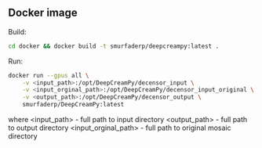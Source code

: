Docker image
------------

Build: 
```bash
cd docker && docker build -t smurfaderp/deepcreampy:latest . 
```

Run:
```bash
docker run --gpus all \
    -v <input_path>:/opt/DeepCreamPy/decensor_input \
    -v <input_orginal_path>:/opt/DeepCreamPy/decensor_input_original \
    -v <output_path>:/opt/DeepCreamPy/decensor_output \
    smurfaderp/DeepCreamPy:latest
```
where
<input_path> - full path to input directory
<output_path> - full path to output directory
<input_orginal_path> - full path to original mosaic directory

